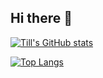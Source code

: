 ## Hi there 👋

[![Till's GitHub stats](https://github-readme-stats.vercel.app/api?username=DimitrisDimitropoulos&show_icons=true&theme=radical)](https://github.com/DimitrisDimitropoulos)

[![Top Langs](https://github-readme-stats.vercel.app/api/top-langs/?username=DimitrisDimitropoulos&hide=jupyter%20notebook&theme=radical&layout=compact)](https://github.com/DimitrisDimitropoulos)


<!--
**DimitrisDimitropoulos/DimitrisDimitropoulos** is a ✨ _special_ ✨ repository because its `README.md` (this file) appears on your GitHub profile.

Here are some ideas to get you started:

- 🔭 I’m currently working on ...
- 🌱 I’m currently learning ...
- 👯 I’m looking to collaborate on ...
- 🤔 I’m looking for help with ...
- 💬 Ask me about ...
- 📫 How to reach me: ...
- 😄 Pronouns: ...
- ⚡ Fun fact: ...
-->
